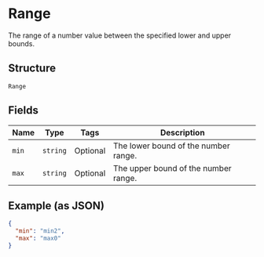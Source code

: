 
# Range

The range of a number value between the specified lower and upper bounds.

## Structure

`Range`

## Fields

| Name | Type | Tags | Description |
|  --- | --- | --- | --- |
| `min` | `string` | Optional | The lower bound of the number range. |
| `max` | `string` | Optional | The upper bound of the number range. |

## Example (as JSON)

```json
{
  "min": "min2",
  "max": "max0"
}
```

